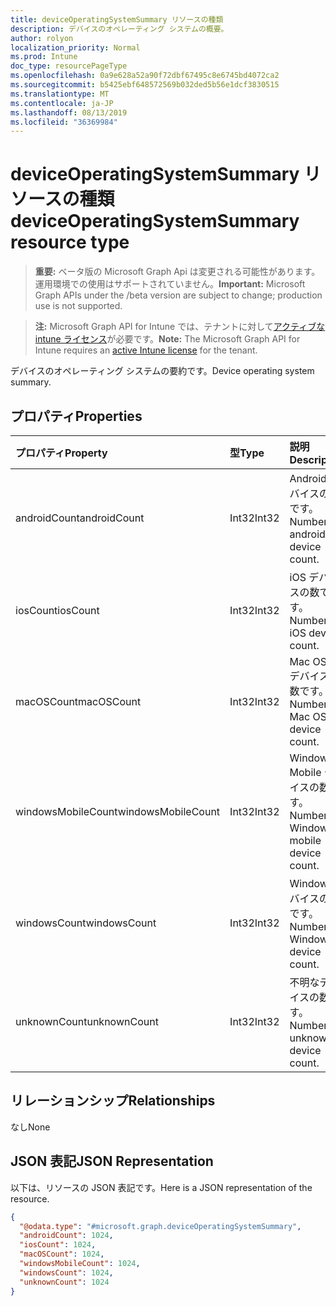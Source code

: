 ```yaml
---
title: deviceOperatingSystemSummary リソースの種類
description: デバイスのオペレーティング システムの概要。
author: rolyon
localization_priority: Normal
ms.prod: Intune
doc_type: resourcePageType
ms.openlocfilehash: 0a9e628a52a90f72dbf67495c8e6745bd4072ca2
ms.sourcegitcommit: b5425ebf648572569b032ded5b56e1dcf3830515
ms.translationtype: MT
ms.contentlocale: ja-JP
ms.lasthandoff: 08/13/2019
ms.locfileid: "36369984"
---
```

# <a name="deviceoperatingsystemsummary-resource-type"></a><span data-ttu-id="e4130-103">deviceOperatingSystemSummary リソースの種類</span><span class="sxs-lookup"><span data-stu-id="e4130-103">deviceOperatingSystemSummary resource type</span></span>

> <span data-ttu-id="e4130-104">**重要:** ベータ版の Microsoft Graph Api は変更される可能性があります。運用環境での使用はサポートされていません。</span><span class="sxs-lookup"><span data-stu-id="e4130-104">**Important:** Microsoft Graph APIs under the /beta version are subject to change; production use is not supported.</span></span>

> <span data-ttu-id="e4130-105">**注:** Microsoft Graph API for Intune では、テナントに対して[アクティブな intune ライセンス](https://go.microsoft.com/fwlink/?linkid=839381)が必要です。</span><span class="sxs-lookup"><span data-stu-id="e4130-105">**Note:** The Microsoft Graph API for Intune requires an [active Intune license](https://go.microsoft.com/fwlink/?linkid=839381) for the tenant.</span></span>

<span data-ttu-id="e4130-106">デバイスのオペレーティング システムの要約です。</span><span class="sxs-lookup"><span data-stu-id="e4130-106">Device operating system summary.</span></span>

## <a name="properties"></a><span data-ttu-id="e4130-107">プロパティ</span><span class="sxs-lookup"><span data-stu-id="e4130-107">Properties</span></span>
|<span data-ttu-id="e4130-108">プロパティ</span><span class="sxs-lookup"><span data-stu-id="e4130-108">Property</span></span>|<span data-ttu-id="e4130-109">型</span><span class="sxs-lookup"><span data-stu-id="e4130-109">Type</span></span>|<span data-ttu-id="e4130-110">説明</span><span class="sxs-lookup"><span data-stu-id="e4130-110">Description</span></span>|
|:---|:---|:---|
|<span data-ttu-id="e4130-111">androidCount</span><span class="sxs-lookup"><span data-stu-id="e4130-111">androidCount</span></span>|<span data-ttu-id="e4130-112">Int32</span><span class="sxs-lookup"><span data-stu-id="e4130-112">Int32</span></span>|<span data-ttu-id="e4130-113">Android デバイスの数です。</span><span class="sxs-lookup"><span data-stu-id="e4130-113">Number of android device count.</span></span>|
|<span data-ttu-id="e4130-114">iosCount</span><span class="sxs-lookup"><span data-stu-id="e4130-114">iosCount</span></span>|<span data-ttu-id="e4130-115">Int32</span><span class="sxs-lookup"><span data-stu-id="e4130-115">Int32</span></span>|<span data-ttu-id="e4130-116">iOS デバイスの数です。</span><span class="sxs-lookup"><span data-stu-id="e4130-116">Number of iOS device count.</span></span>|
|<span data-ttu-id="e4130-117">macOSCount</span><span class="sxs-lookup"><span data-stu-id="e4130-117">macOSCount</span></span>|<span data-ttu-id="e4130-118">Int32</span><span class="sxs-lookup"><span data-stu-id="e4130-118">Int32</span></span>|<span data-ttu-id="e4130-119">Mac OS X デバイスの数です。</span><span class="sxs-lookup"><span data-stu-id="e4130-119">Number of Mac OS X device count.</span></span>|
|<span data-ttu-id="e4130-120">windowsMobileCount</span><span class="sxs-lookup"><span data-stu-id="e4130-120">windowsMobileCount</span></span>|<span data-ttu-id="e4130-121">Int32</span><span class="sxs-lookup"><span data-stu-id="e4130-121">Int32</span></span>|<span data-ttu-id="e4130-122">Windows Mobile デバイスの数です。</span><span class="sxs-lookup"><span data-stu-id="e4130-122">Number of Windows mobile device count.</span></span>|
|<span data-ttu-id="e4130-123">windowsCount</span><span class="sxs-lookup"><span data-stu-id="e4130-123">windowsCount</span></span>|<span data-ttu-id="e4130-124">Int32</span><span class="sxs-lookup"><span data-stu-id="e4130-124">Int32</span></span>|<span data-ttu-id="e4130-125">Windows デバイスの数です。</span><span class="sxs-lookup"><span data-stu-id="e4130-125">Number of Windows device count.</span></span>|
|<span data-ttu-id="e4130-126">unknownCount</span><span class="sxs-lookup"><span data-stu-id="e4130-126">unknownCount</span></span>|<span data-ttu-id="e4130-127">Int32</span><span class="sxs-lookup"><span data-stu-id="e4130-127">Int32</span></span>|<span data-ttu-id="e4130-128">不明なデバイスの数です。</span><span class="sxs-lookup"><span data-stu-id="e4130-128">Number of unknown device count.</span></span>|

## <a name="relationships"></a><span data-ttu-id="e4130-129">リレーションシップ</span><span class="sxs-lookup"><span data-stu-id="e4130-129">Relationships</span></span>
<span data-ttu-id="e4130-130">なし</span><span class="sxs-lookup"><span data-stu-id="e4130-130">None</span></span>

## <a name="json-representation"></a><span data-ttu-id="e4130-131">JSON 表記</span><span class="sxs-lookup"><span data-stu-id="e4130-131">JSON Representation</span></span>
<span data-ttu-id="e4130-132">以下は、リソースの JSON 表記です。</span><span class="sxs-lookup"><span data-stu-id="e4130-132">Here is a JSON representation of the resource.</span></span>
<!-- {
  "blockType": "resource",
  "@odata.type": "microsoft.graph.deviceOperatingSystemSummary"
}
-->
``` json
{
  "@odata.type": "#microsoft.graph.deviceOperatingSystemSummary",
  "androidCount": 1024,
  "iosCount": 1024,
  "macOSCount": 1024,
  "windowsMobileCount": 1024,
  "windowsCount": 1024,
  "unknownCount": 1024
}
```



